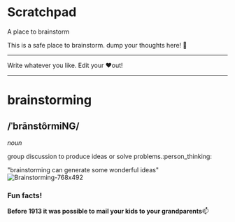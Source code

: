 # Scratchpad

A place to brainstorm

This is a safe place to brainstorm. dump your thoughts here! :thought_balloon:


_______________________



Write whatever you like. Edit your :heart:out!





_________________________









#  brainstorming
## /ˈbrānstôrmiNG/

_noun_

group discussion to produce ideas or solve problems.:person_thinking:


"brainstorming can generate some wonderful ideas"![Brainstorming-768x492](https://user-images.githubusercontent.com/94722790/150235632-e776a40a-3b19-4e3c-9ded-42b4f39ec533.jpeg)


### Fun facts!

__Before 1913 it was possible to mail your kids to your grandparents__:mailbox:


